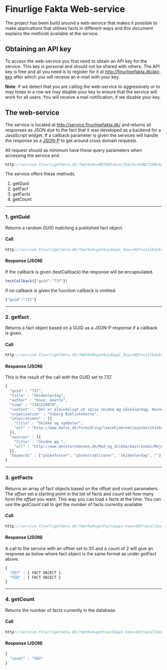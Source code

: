 # Finurlige Fakta Web-service
The project has been build around a web-service that makes it possible to make applications that utilises facts in different ways and this document explains the methods available at the service.

## Obtaining an API key
To access the web-service you first need to obtain an API key for the service. This key is personal and should not be shared with others. The API key is free and all you need is to register for it at http://finurligefakta.dk/api-key after which you will receive an e-mail with your key.

__Note__: If we detect that you are calling the web-service to aggressively or to may times in a row we may disable your key to ensure that the service will work for all users. You will receive a mail notification, if we disable your key.

## The web-service
The service is located at http://service.finurligefakta.dk/ and returns all responses as JSON due to the fact that it was developed as a backend for a JavaScript widget. If a callback parameter is given the services will handle the response as a [JSON-P](https://en.wikipedia.org/wiki/JSONP) to get around cross domain requests.

All request should as minimum have these query parameters when accessing the service and.
```javascript
http://service.finurligefakta.dk/?method=<METHOD>&callback=<FUNCTION>&api-key=<KEY>
```

The service offers these methods.

1. getGuid
2. getFact
3. getFacts
4. getCount

-------------------------

### 1. getGuid
Returns a random GUID matching a published fact object.

#### Call
```javascript
http://service.finurligefakta.dk/?method=getGuid&api_key=<KEY>callback=<CALLBACK>
```

#### Response (JSON)
If the callback is given (testCallback) the response will be encapsulated.
```javascript
testCallback({"guid":"737"})
```

If no callback is given the function callback is omitted.
```javascript
{"guid":"737"}
```

-------------------------

### 2. getfact 
Returns a fact object based on a GUID as a JSON-P response if a callback is given.

#### Call
```javascript
http://service.finurligefakta.dk/?method=getGuid&api_key=<KEY>callback=<CALLBACK>&guid=<GUID>
```

#### Response (JSON)
This is the result of the call with the GUID set to 737.
```javascript
{
  "guid" : "737",
  "title" : "Skidenlørdag",
  "author" : "Koue, Anette",
  "time" : "1341220978",
  "content" : "Det er almindeligt at spise skidne æg påskelørdag. Navnet kommer af, at man på denne dag skal gøre rent efter to helligdage og før de to næste.",
  "organization" : "Viborg Bibliotekerne",
  "inspirations" : [{
    "title" : "Skikke og symboler",
    "url" : "http://www.dafos.dk/formidling/laesehjoernet/paaske/skikke-og-symboler.aspx"
  }],
  "sources" : [{
    "title" : "Skidne æg ",
    "url" : "http://www.denstoredanske.dk/Mad_og_drikke/Gastronomi/Mejerivarer/skidne_æg"
  }],
  "keywords" : ["påskefester", "påsketraditioner", "skidenlørdag", ""]
}
```

-------------------------

### 3. getFacts
Returns an array of fact objects based on the offset and count parameters. The _offset_ set a starting point in the list of facts and _count_ set how many form the _offset_ you want. This way you can load x facts at the time. You can use the _getCount_ call to get the number of facts currently available 

#### Call
```javascript
http://service.finurligefakta.dk/?method=getFacts&api-key=<KEY>&callback=<CALLBACK>&offset=<INT>&count=<INT>
```

#### Response (JSON)
A call to the service with an offset set to 20 and a count of 2 will give an response as below where fact object is the same format as under _getFact_ above.
```javascript
{
  "557" : { FACT OBJECT }, 
  "558" : { FACT OBJECT }
}
```

-------------------------

### 4. getCount
Returns the number of facts currently in the database.

#### Call
```javascript
http://service.finurligefakta.dk/?method=getCount&api-key=<KEY>&callback=<CALLBACK>
```

#### Response (JSON)
```javascript
{
  "count" : "562"
}
```























